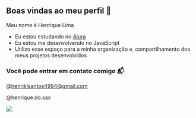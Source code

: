 ## Boas vindas ao meu perfil 💛 

Meu nome é Henrique Lima 

- Eu estou estudando no [Alura](https://www.alura.com.br)
- Eu estou me desenvolvendo no JavaScript 
- Utilizo esse espaço para a minha organização e, compartilhamento dos meus projetos desenvolvidos 

### Você pode entrar em contato comigo 📬 

@henriklsantos4994@gmail.com

@henrique.do.sax 

![](https://media1.tenor.com/m/9GDtH6bknsIAAAAd/i-love-you-dog.gif)
